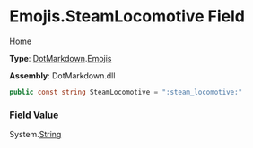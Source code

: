 # Emojis\.SteamLocomotive Field

[Home](../../../README.md)

**Type**: [DotMarkdown](../../README.md)\.[Emojis](../README.md)

**Assembly**: DotMarkdown\.dll

```csharp
public const string SteamLocomotive = ":steam_locomotive:"
```

### Field Value

System\.[String](https://docs.microsoft.com/en-us/dotnet/api/system.string)